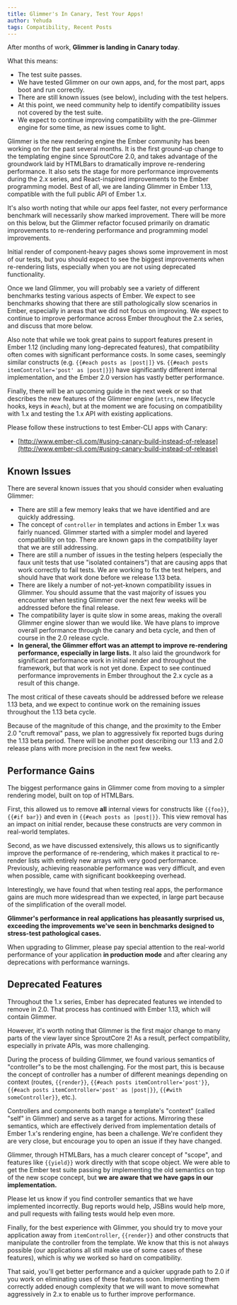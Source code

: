 ```yaml
---
title: Glimmer's In Canary, Test Your Apps!
author: Yehuda
tags: Compatibility, Recent Posts
---
```


After months of work, **Glimmer is landing in Canary today**.

What this means:

* The test suite passes.
* We have tested Glimmer on our own apps, and, for the most part, apps boot and
  run correctly.
* There are still known issues (see below), including with the test helpers.
* At this point, we need community help to identify compatibility issues not
  covered by the test suite.
* We expect to continue improving compatibility with the pre-Glimmer engine for
  some time, as new issues come to light.

Glimmer is the new rendering engine the Ember community has been working on for
the past several months. It is the first ground-up change to the templating
engine since SproutCore 2.0, and takes advantage of the groundwork laid by
HTMLBars to dramatically improve re-rendering performance. It also sets the
stage for more performance improvements during the 2.x series, and
React-inspired improvements to the Ember programming model. Best of all, we are
landing Glimmer in Ember 1.13, compatible with the full public API of Ember
1.x.

It's also worth noting that while our apps feel faster, not every
performance benchmark will necessarily show marked improvement. There
will be more on this below, but the Glimmer refactor focused primarily
on dramatic improvements to re-rendering performance and programming
model improvements.

Initial render of component-heavy pages shows some improvement in most
of our tests, but you should expect to see the biggest improvements when
re-rendering lists, especially when you are not using deprecated
functionality.

Once we land Glimmer, you will probably see a variety of different
benchmarks testing various aspects of Ember. We expect to see benchmarks
showing that there are still pathologically slow scenarios in Ember,
especially in areas that we did not focus on improving. We expect to
continue to improve performance across Ember throughout the 2.x series,
and discuss that more below.

Also note that while we took great pains to support features present in
Ember 1.12 (including many long-deprecated features), that compatibility
often comes with significant performance costs. In some cases, seemingly
similar constructs (e.g. `{{#each posts as |post|]}` vs. `{{#each posts
itemController='post' as |post|}}`) have significantly different
internal implementation, and the Ember 2.0 version has vastly better
performance.

Finally, there will be an upcoming guide in the next week or so that
describes the new features of the Glimmer engine (`attrs`, new lifecycle
hooks, keys in `#each`), but at the moment we are focusing on
compatibility with 1.x and testing the 1.x API with existing
applications.

Please follow these instructions to test Ember-CLI apps with Canary:

* [http://www.ember-cli.com/#using-canary-build-instead-of-release](http://www.ember-cli.com/#using-canary-build-instead-of-release)

## Known Issues

There are several known issues that you should consider when evaluating
Glimmer:

* There are still a few memory leaks that we have identified and are
  quickly addressing.
* The concept of `controller` in templates and actions in Ember 1.x was
  fairly nuanced. Glimmer started with a simpler model and layered
  compatibility on top. There are known gaps in the compatibility layer
  that we are still addressing.
* There are still a number of issues in the testing helpers (especially
  the faux unit tests that use "isolated containers") that are causing
  apps that work correctly to fail tests. We are working to fix the test
  helpers, and should have that work done before we release 1.13 beta.
* There are likely a number of not-yet-known compatibility issues in
  Glimmer. You should assume that the vast majority of issues you
  encounter when testing Glimmer over the next few weeks will be addressed
  before the final release.
* The compatibility layer is quite slow in some areas, making the
  overall Glimmer engine slower than we would like. We have plans to
  improve overall performance through the canary and beta cycle, and
  then of course in the 2.0 release cycle.
* **In general, the Glimmer effort was an attempt to improve
  re-rendering performance, especially in large lists.** It also laid
  the groundwork for significant performance work in initial render and
  throughout the framework, but that work is not yet done. Expect to see
  continued performance improvements in Ember throughout the 2.x cycle
  as a result of this change.

The most critical of these caveats should be addressed before we release 1.13
beta, and we expect to continue work on the remaining issues throughout the
1.13 beta cycle.

Because of the magnitude of this change, and the proximity to the Ember 2.0
"cruft removal" pass, we plan to aggressively fix reported bugs during the 1.13
beta period. There will be another post describing our 1.13 and 2.0 release
plans with more precision in the next few weeks.

## Performance Gains

The biggest performance gains in Glimmer come from moving to a simpler
rendering model, built on top of HTMLBars.

First, this allowed us to remove **all** internal views for constructs
like `{{foo}}`, `{{#if bar}}` and even in `{{#each posts as |post|}}`.
This view removal has an impact on initial render, because these
constructs are very common in real-world templates.

Second, as we have discussed extensively, this allows us to
significantly improve the performance of re-rendering, which makes it
practical to re-render lists with entirely new arrays with very good
performance. Previously, achieving reasonable performance was very
difficult, and even when possible, came with significant bookkeeping
overhead.

Interestingly, we have found that when testing real apps, the
performance gains are much more widespread than we expected, in large
part because of the simplification of the overall model.

**Glimmer's performance in real applications has pleasantly surprised
us, exceeding the improvements we've seen in benchmarks designed to
stress-test pathological cases.**

When upgrading to Glimmer, please pay special attention to the
real-world performance of your application **in production mode** and
after clearing any deprecations with performance warnings.

## Deprecated Features

Throughout the 1.x series, Ember has deprecated features we intended to
remove in 2.0. That process has continued with Ember 1.13, which will
contain Glimmer.

However, it's worth noting that Glimmer is the first major change to
many parts of the view layer since SproutCore 2! As a result,
perfect compatibility, especially in private APIs, was more
challenging.

During the process of building Glimmer, we found various semantics of
"controller"s to be the most challenging. For the most part, this is
because the concept of controller has a number of different meanings
depending on context (routes, `{{render}}`, `{{#each posts
itemController='post'}}`, `{{#each posts itemController='post' as
|post|}}`, `{{#with someController}}`, etc.).

Controllers and components both mange a template's "context" (called
"self" in Glimmer) and serve as a target for actions. Mirroring these
semantics, which are effectively derived from implementation details of
Ember 1.x's rendering engine, has been a challenge. We're confident they
are very close, but encourage you to open an issue if they have changed.

Glimmer, through HTMLBars, has a much clearer concept of "scope", and
features like `{{yield}}` work directly with that scope object. We were
able to get the Ember test suite passing by implementing the old
semantics on top of the new scope concept, but **we are aware that we
have gaps in our implementation.**

Please let us know if you find controller semantics that we have
implemented incorrectly. Bug reports would help, JSBins would help more,
and pull requests with failing tests would help even more.

Finally, for the best experience with Glimmer, you should try to move
your application away from `itemController`, `{{render}}` and other
constructs that manipulate the controller from the template. We know
that this is not always possible (our applications all still make
use of some cases of these features),  which is why we worked so hard on
compatibility.

That said, you'll get better performance and a quicker upgrade path to
2.0 if you work on eliminating uses of these features soon. Implementing
them correctly added enough complexity that we will want to move
somewhat aggressively in 2.x to enable us to further improve
performance.
